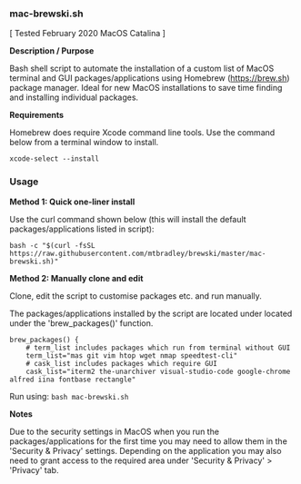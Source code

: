 ### mac-brewski.sh
[ Tested February 2020 MacOS Catalina ]

**Description / Purpose**

Bash shell script to automate the installation of a custom list of MacOS terminal and GUI packages/applications using Homebrew (https://brew.sh) package manager. Ideal for new MacOS installations to save time finding and installing individual packages.

**Requirements**

Homebrew does require Xcode command line tools. Use the command below from a terminal window to install.

`xcode-select --install`

### Usage

**Method 1: Quick one-liner install**

Use the curl command shown below (this will install the default packages/applications listed in script):

`bash -c "$(curl -fsSL https://raw.githubusercontent.com/mtbradley/brewski/master/mac-brewski.sh)"`

**Method 2: Manually clone and edit**

Clone, edit the script to customise packages etc. and run manually.

The packages/applications installed by the script are located under located under the 'brew_packages()' function.

```
brew_packages() {
    # term_list includes packages which run from terminal without GUI
    term_list="mas git vim htop wget nmap speedtest-cli"
    # cask_list includes packages which require GUI
    cask_list="iterm2 the-unarchiver visual-studio-code google-chrome alfred iina fontbase rectangle"
```

Run using: `bash mac-brewski.sh`

**Notes**

Due to the security settings in MacOS when you run the packages/applications for the first time you may need to allow them in the 'Security & Privacy' settings. Depending on the application you may also need to grant access to the required area under 'Security & Privacy' > 'Privacy' tab.
